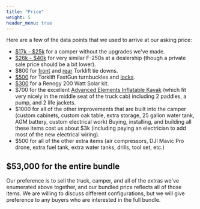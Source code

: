 ```yaml
---
title: "Price"
weight: 5
header_menu: true
---
```


Here are a few of the data points that we used to arrive at our asking price:

- [$17k - $25k](https://www.rvtrader.com/2020-Any-Palomino-Backpack-Edition-Ss-1200-Truck-Camper/rvs-for-sale?type=Truck%20Camper%7C198074&make=Palomino%7C2289282&model=BACKPACK%20EDITION%7C764956346&trim=SS-1200%7C38001&year=2020%3A%2A&sort=year%3Adesc&page=1) for a camper without the upgrades we've made.
- [$26k - $40k](https://www.cars.com/shopping/results/?dealer_id=&drivetrain_slugs[]=four_wheel_drive&fuel_slugs[]=diesel&keyword=&list_price_max=&list_price_min=&makes[]=ford&maximum_distance=all&mileage_max=150000&models[]=ford-f_250&page_size=20&sort=best_match_desc&stock_type=used&trims[]=ford-f_250-lariat&year_max=2010&year_min=2008&zip=46256) for very similar F-250s at a dealership (though a private sale price should be a bit lower).
- $800 for [front](https://www.amazon.com/gp/product/B003AMSUNO) and [rear](https://www.amazon.com/Torklift-F3004-Frame-Mounted-Rear/dp/B002SSGANI/) Torklift tie downs.
- [$500](https://www.amazon.com/dp/B002SSIDUQ) for Torklift FastGun turnbuckles and [locks](https://www.amazon.com/Torklift-S9500-FastGun-Lock-Set/dp/B002QH0DH0/).
- [$300](https://www.amazon.com/gp/product/B06VYJ8JXH/) for a Renogy 200 Watt Solar kit.
- $700 for the excellent [Advanced Elements Inflatable Kayak](https://www.amazon.com/gp/product/B000J2O5VE/) (which fit very nicely in the middle seat of the truck cab) including 2 paddles, a pump, and 2 life jackets.
- $1000 for all of the other improvements that are built into the camper (custom cabinets, custom oak table, extra storage, 25 gallon water tank, AGM battery, custom electrical work) Buying, installing, and building all these items cost us about $3k (including paying an electrician to add most of the new electrical wiring).
- $500 for all of the other extra items (air compressors, DJI Mavic Pro drone, extra fuel tank, extra water tanks, drills, tool set, etc.)

## $53,000 for the entire bundle

Our preference is to sell the truck, camper, and all of the extras we've enumerated above together, and our bundled price reflects all of those items. We are willing to discuss different configurations, but we will give preference to any buyers who are interested in the full bundle.
